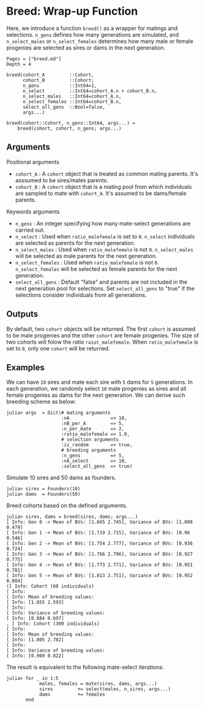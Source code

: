 # Breed: Wrap-up Function

Here, we introduce a function `breed()` as a wrapper for matings and selections. `n_gens` defines how many generations are simulated, and `n_select_males` or `n_select_females` determines how many male or female progenies are selected as sires or dams in the next generation.


```@contents
Pages = ["breed.md"]
Depth = 4
```

    breed(cohort_A         ::Cohort,
          cohort_B         ::Cohort;
          n_gens           ::Int64=1,
          n_select         ::Int64=cohort_A.n + cohort_B.n,
          n_select_males   ::Int64=cohort_A.n,
          n_select_females ::Int64=cohort_B.n,
          select_all_gens  ::Bool=false,
          args...)

    breed(cohort::Cohort, n_gens::Int64, args...) =
        breed(cohort, cohort, n_gens; args...)

## Arguments
Positional arguments
- `cohort_A` : A `cohort` object that is treated as common mating parents. It's asssumed to be sires/males parents.
- `cohort_B` : A `cohort` object that is a mating pool from which individuals are sampled to mate with `cohort_A`. It's assumed to be dams/female parents.

Keywords arguments
- `n_gens` : An integer specifying how many mate-select generations are carried out.
- `n_select` : Used when `ratio_malefemale` is set to `0`. `n_select` individuals are selected as parents for the next generation.
- `n_select_males` : Used when `ratio_malefemale` is not `0`. `n_select_males` will be selected as male parents for the next generation.
- `n_select_females` : Used when `ratio_malefemale` is not `0`. `n_select_females` will be selected as female parents for the next generation.
- `select_all_gens` : Default "false" and parents are not included in the next generation pool for selections. Set `select_all_gens` to "true" if the selections consider individuals from all generations.

## Outputs
By default, two `cohort` objects will be returned. The first `cohort` is assumed to be male progenies and the other `cohort` are female progenies. The size of two cohorts will folow the ratio `raiot_malefemale`. When `ratio_malefemale` is set to `0`, only one `cohort` will be returned.

## Examples
We can have `10` sires and mate each sire with `5` dams for `5` generations. In each generation, we randomly select `10` male progenies as sires and all female progenies as dams for the next generation. We can derive such breeding scheme as below:

```jldoctest
julia> args  = Dict(# mating arguments
                    :nA               => 10,
                    :nB_per_A         => 5,
                    :n_per_mate       => 2,
                    :ratio_malefemale => 1.0,
                    # selection arguments
                    :is_random        => true,
                    # breeding arguments
                    :n_gens           => 5,
                    :nA_select        => 10,
                    :select_all_gens  => true)
```
Simulate 10 sires and 50 dams as founders.
```jldoctest
julia> sires = Founders(10)
julia> dams  = Founders(50)
```
Breed cohorts based on the defined arguments.

```jldoctest
julia> sires, dams = breed(sires, dams; args...)
[ Info: Gen 0 -> Mean of BVs: [1.665 2.745], Variance of BVs: [1.008 0.479]
[ Info: Gen 1 -> Mean of BVs: [1.719 2.715], Variance of BVs: [0.96 0.546]
[ Info: Gen 2 -> Mean of BVs: [1.754 2.777], Variance of BVs: [0.936 0.724]
[ Info: Gen 3 -> Mean of BVs: [1.766 2.796], Variance of BVs: [0.927 0.775]
[ Info: Gen 4 -> Mean of BVs: [1.773 2.771], Variance of BVs: [0.951 0.781]
[ Info: Gen 5 -> Mean of BVs: [1.813 2.751], Variance of BVs: [0.952 0.804]
([ Info: Cohort (60 individuals)
[ Info: 
[ Info: Mean of breeding values: 
[ Info: [1.855 2.593]
[ Info: 
[ Info: Variance of breeding values: 
[ Info: [0.884 0.697]
, [ Info: Cohort (300 individuals)
[ Info: 
[ Info: Mean of breeding values: 
[ Info: [1.805 2.782]
[ Info: 
[ Info: Variance of breeding values: 
[ Info: [0.969 0.822]
```

The result is equivalent to the following mate-select iterations:
```jldoctest
julia> for _ in 1:5
            males, females = mate(sires, dams, args...)
            sires         += select(males, n_sires, args...)
            dams          += females
       end
```